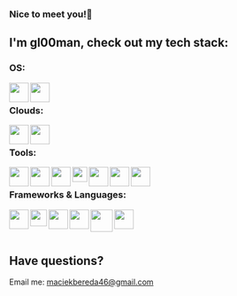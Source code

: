 ### Nice to meet you!👋

## I'm gl00man, check out my tech stack:

### OS:
<img align="left" width="35px" src="https://cdn.iconscout.com/icon/free/png-512/microsoft-windows-1868947-1583111.png" />
<img align="left" width="35px" src="https://pics.freeicons.io/uploads/icons/png/3525127881551941184-512.png" />

<br />

### Clouds:
[<img align="left" width="35px" src="https://logosdownload.com/logo/microsoft-azure-logo-big.png" />][azure]
[<img align="left" width="35px" src="https://lirp.cdn-website.com/aa0ef369/dms3rep/multi/opt/google-cloud-icon-400w.png" />][googlecloud]

<br />

### Tools:
[<img align="left" width="35px" src="https://img.icons8.com/fluent/344/visual-studio-2019.png" />][visualstudio]
[<img align="left" width="35px" src="https://img.icons8.com/fluent/344/visual-studio-code-2019.png" />][visualstudiocode]
[<img align="left" width="35px" src="https://external-content.duckduckgo.com/iu/?u=http%3A%2F%2Ficons.iconarchive.com%2Ficons%2Fpapirus-team%2Fpapirus-apps%2F512%2Fsublime-text-icon.png&f=1&nofb=1" />][sublime]
[<img align="left" width="27px" src="https://upload.wikimedia.org/wikipedia/commons/thumb/9/9f/Vimlogo.svg/1200px-Vimlogo.svg.png" />][gvim]
[<img align="left" width="35px" src="https://dbeaver.com/img/dbeaver-head.png" />][dbeaver]
[<img align="left" width="35px" src="https://img.icons8.com/fluent/344/github.png" />][github]
[<img align="left" width="35px" src="https://img.icons8.com/nolan/344/notion.png" />][notion]

<br />
 
### Frameworks & Languages:
<img align="left" width="35px" src="https://upload.wikimedia.org/wikipedia/commons/thumb/a/a3/.NET_Logo.svg/1024px-.NET_Logo.svg.png" />
<img align="left" width="30px" src="https://seeklogo.com/images/C/c-sharp-c-logo-02F17714BA-seeklogo.com.png" />
<img align="left" width="35px" src="https://img.icons8.com/color/344/python.png" />
<img align="left" width="35px" src="https://cdn3.iconfinder.com/data/icons/popular-services-brands/512/angular-js-512.png" />
<img align="left" width="40px" src="https://img.icons8.com/nolan/344/xaml.png" />
<img align="left" width="35px" src="https://img.icons8.com/ultraviolet/344/mysql.png" />

<br />
<br />
<br />

## Have questions? 
Email me: maciekbereda46@gmail.com
<br />

<br />

[azure]: https://azure.microsoft.com/
[googlecloud]: https://cloud.google.com/
[facebook]: https://www.facebook.com/maciek.bereda/
[instagram]: https://www.instagram.com/godwhathappened/
[visualstudio]: https://visualstudio.microsoft.com
[visualstudiocode]:https://code.visualstudio.com/
[sublime]: https://www.sublimetext.com/
[gvim]: https://www.vim.org/download.php
[dbeaver]: https://dbeaver.io/
[github]: https://github.com/
[photoshop]: https://www.adobe.com/pl/products/photoshop.html
[notion]: https://www.notion.so/
